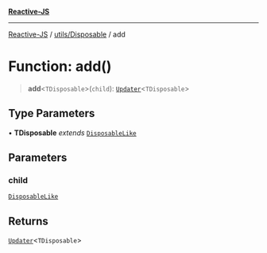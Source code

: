 [**Reactive-JS**](../../../README.md)

***

[Reactive-JS](../../../README.md) / [utils/Disposable](../README.md) / add

# Function: add()

> **add**\<`TDisposable`\>(`child`): [`Updater`](../../../functions/type-aliases/Updater.md)\<`TDisposable`\>

## Type Parameters

• **TDisposable** *extends* [`DisposableLike`](../../interfaces/DisposableLike.md)

## Parameters

### child

[`DisposableLike`](../../interfaces/DisposableLike.md)

## Returns

[`Updater`](../../../functions/type-aliases/Updater.md)\<`TDisposable`\>
